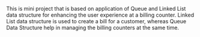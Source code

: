 This is mini project that is based on application of Queue and Linked List data structure for enhancing the user experience at a billing counter. Linked List data structure is used to create a bill for a customer,
whereas Queue Data Structure help in managing the billing counters at the same time. 
